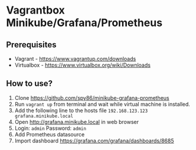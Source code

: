 # Vagrantbox Minikube/Grafana/Prometheus



## Prerequisites
* Vagrant - https://www.vagrantup.com/downloads
* Virtualbox - https://www.virtualbox.org/wiki/Downloads

## How to use?

1. Clone https://github.com/spy86/minikube-grafana-prometheus
2. Run `vagrant up` from terminal and wait while virtual machine is installed.
3. Add the following line to the hosts file `192.168.123.123 grafana.minikube.local`
4. Open http://grafana.minikube.local in web browser
5. Login: `admin` Password: `admin`
6. Add Prometheus datasource
7. Import dashboard https://grafana.com/grafana/dashboards/8685